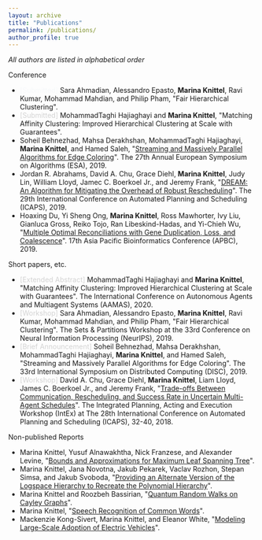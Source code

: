 ```yaml
---
layout: archive
title: "Publications"
permalink: /publications/
author_profile: true
---
```

*All authors are listed in alphabetical order*

Conference
* <span style="color:#f6f8fa">[Submitted]</span> Sara Ahmadian, Alessandro Epasto, **Marina Knittel**, Ravi Kumar, Mohammad Mahdian, and Philip Pham, "Fair Hierarchical Clustering".
* <span style="color:lightgrey">[Submitted]</span> MohammadTaghi Hajiaghayi and **Marina Knittel**, "Matching Affinity Clustering: Improved Hierarchical Clustering at Scale with Guarantees".
* Soheil Behnezhad, Mahsa Derakhshan, MohammadTaghi Hajiaghayi, **Marina Knittel**, and Hamed Saleh, "[Streaming and Massively Parallel Algorithms for Edge Coloring](https://mknittel.github.io/publications/Behnezhad-et-al-ESA-2019)". The 27th Annual European Symposium on Algorithms (ESA), 2019.
* Jordan R. Abrahams, David A. Chu, Grace Diehl, **Marina Knittel**, Judy Lin, William Lloyd, Jamec C. Boerkoel Jr., and Jeremy Frank, "[DREAM: An Algorithm for Mitigating the Overhead of Robust Rescheduling](https://mknittel.github.io/publications/Abrahams-et-al-ICAPS-2019)". The 29th International Conference on Automated Planning and Scheduling (ICAPS), 2019.
* Hoaxing  Du,  Yi  Sheng  Ong,  **Marina  Knittel**,  Ross  Mawhorter,  Ivy  Liu,  Gianluca  Gross,  Reiko Tojo, Ran Libeskind-Hadas, and Yi-Chieh Wu, "[Multiple Optimal Reconciliations with Gene Duplication,  Loss,  and  Coalescence](https://mknittel.github.io/publications/Du-et-al-APBC-2019)". 17th Asia Pacific Bioinformatics Conference (APBC), 2019.

Short papers, etc.
* <span style="color:lightgrey">[Extended Abstract]</span> MohammadTaghi Hajiaghayi and **Marina Knittel**, "Matching Affinity Clustering: Improved Hierarchical Clustering at Scale with Guarantees". The International Conference on Autonomous Agents and Multiagent Systems (AAMAS), 2020.
* <span style="color:lightgrey">[Workshop]</span> Sara Ahmadian, Alessandro Epasto, **Marina Knittel**, Ravi Kumar, Mohammad Mahdian, and Philip Pham, "Fair Hierarchical Clustering". The Sets & Partitions Workshop at the 33rd Conference on Neural Information Processing (NeurIPS), 2019. 
* <span style="color:lightgrey">[Brief Announcement]</span> Soheil Behnezhad, Mahsa Derakhshan, MohammadTaghi Hajiaghayi, **Marina Knittel**, and Hamed Saleh, "Streaming and Massively Parallel Algorithms for Edge Coloring". The 33rd International Symposium on Distributed Computing (DISC), 2019.
* <span style="color:lightgrey">[Workshop]</span> David A. Chu, Grace Diehl, **Marina Knittel**, Liam Lloyd, James C. Boerkoel Jr., and Jeremy Frank, "[Trade-offs Between Communication, Rescheduling, and Success Rate in Uncertain Multi-Agent Schedules](https://mknittel.github.io/publications/Chu-et-al-INTEX-2018)".  The Integrated Planning, Acting and Execution Workshop (IntEx) at The 28th International Conference on Automated Planning and Scheduling (ICAPS), 32-40, 2018.

Non-published Reports
* Marina Knittel, Yusuf Alnawakhtha, Nick Franzese, and Alexander Levine, "[Bounds and Approximations for Maximum Leaf Spanning Tree](https://mknittel.github.io/publications/Max-Leaf-Spanning-Tree)".
* Marina Knittel, Jana Novotna, Jakub Pekarek, Vaclav Rozhon, Stepan Simsa, and Jakub Svoboda, "[Providing an Alternate Version of the Logspace Hierarchy to Recreate the Polynomial Hierarchy](https://mknittel.github.io/publications/Polynomial-Hierarchy)".
* Marina Knittel and Roozbeh Bassirian, "[Quantum Random Walks on Cayley Graphs](https://mknittel.github.io/publications/Quantum-Random-Walks)". 
* Marina Knittel, "[Speech Recognition of Common Words](https://mknittel.github.io/publications/Speech-Recognition)".
* Mackenzie Kong-Sivert, Marina Knittel, and Eleanor White, "[Modeling Large-Scale Adoption of Electric Vehicles](https://mknittel.github.io/publications/Modeling-Vehicle-Adoption)".
